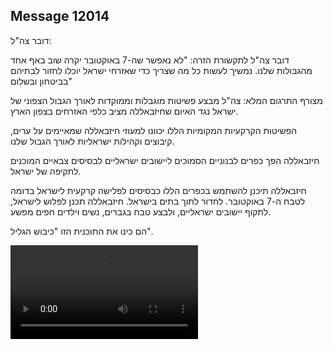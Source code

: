 ## Message 12014

דובר צה"ל:

דובר צה"ל לתקשורת הזרה: "לא נאפשר שה-7 באוקטובר יקרה שוב באף אחד מהגבולות שלנו. נמשיך לעשות כל מה שצריך כדי שאזרחי ישראל יוכלו לחזור לבתיהם בביטחון ובשלום"

מצורף התרגום המלא:
צה"ל מבצע פשיטות מוגבלות וממוקדות לאורך הגבול הצפוני של ישראל נגד האיום שחיזבאללה מציב כלפי האזרחים בצפון הארץ.

הפשיטות הקרקעיות המקומיות הללו יכוונו למעוזי חיזבאללה שמאיימים על ערים, קיבוצים וקהילות ישראליות לאורך הגבול שלנו.

חיזבאללה הפך כפרים לבנוניים הסמוכים ליישובים ישראליים לבסיסים צבאיים המוכנים לתקיפה של ישראל.

חיזבאללה תיכנן להשתמש בכפרים הללו כבסיסים לפלישה קרקעית לישראל בדומה לטבח ה-7 באוקטובר. לחדור לתוך בתים בישראל. חיזבאללה תכנן לפלוש לישראל, לתקוף יישובים ישראליים, ולבצע טבח בגברים, נשים וילדים חפים מפשע.

הם כינו את התוכנית הזו "כיבוש הגליל".

![Video](https://data.iron-swords.co.il/2024/October/01/12014/12014_media.mp4)

